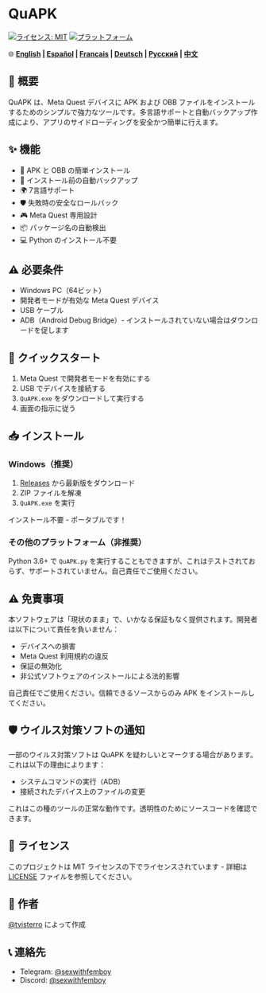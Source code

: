 # QuAPK

[![ライセンス: MIT](https://img.shields.io/badge/ライセンス-MIT-yellow.svg)](https://opensource.org/licenses/MIT)
[![プラットフォーム](https://img.shields.io/badge/プラットフォーム-Windows-blue)](https://www.microsoft.com/windows)

🌐 **[English](README.md) | [Español](README_ES.md) | [Français](README_FR.md) | [Deutsch](README_DE.md) | [Русский](README_RU.md) | [中文](README_ZH.md)**

## 📱 概要

QuAPK は、Meta Quest デバイスに APK および OBB ファイルをインストールするためのシンプルで強力なツールです。多言語サポートと自動バックアップ作成により、アプリのサイドローディングを安全かつ簡単に行えます。

## ✨ 機能

- 🚀 APK と OBB の簡単インストール
- 💾 インストール前の自動バックアップ
- 🌍 7言語サポート
- 🛡️ 失敗時の安全なロールバック
- 🎮 Meta Quest 専用設計
- 📦 パッケージ名の自動検出
- 💻 Python のインストール不要

## ⚠️ 必要条件

- Windows PC（64ビット）
- 開発者モードが有効な Meta Quest デバイス
- USB ケーブル
- ADB（Android Debug Bridge）- インストールされていない場合はダウンロードを促します

## 🚀 クイックスタート

1. Meta Quest で開発者モードを有効にする
2. USB でデバイスを接続する
3. `QuAPK.exe` をダウンロードして実行する
4. 画面の指示に従う

## 📥 インストール

### Windows（推奨）
1. [Releases](https://github.com/tvisterro/QuAPK/releases) から最新版をダウンロード
2. ZIP ファイルを解凍
3. `QuAPK.exe` を実行

インストール不要 - ポータブルです！

### その他のプラットフォーム（非推奨）
Python 3.6+ で `QuAPK.py` を実行することもできますが、これはテストされておらず、サポートされていません。自己責任でご使用ください。

## ⚠️ 免責事項

本ソフトウェアは「現状のまま」で、いかなる保証もなく提供されます。開発者は以下について責任を負いません：
- デバイスへの損害
- Meta Quest 利用規約の違反
- 保証の無効化
- 非公式ソフトウェアのインストールによる法的影響

自己責任でご使用ください。信頼できるソースからのみ APK をインストールしてください。

## 🛡️ ウイルス対策ソフトの通知

一部のウイルス対策ソフトは QuAPK を疑わしいとマークする場合があります。これは以下の理由によります：
- システムコマンドの実行（ADB）
- 接続されたデバイス上のファイルの変更

これはこの種のツールの正常な動作です。透明性のためにソースコードを確認できます。

## 📄 ライセンス

このプロジェクトは MIT ライセンスの下でライセンスされています - 詳細は [LICENSE](LICENSE) ファイルを参照してください。

## 👤 作者

[@tvisterro](https://github.com/tvisterro) によって作成

## 📞 連絡先

- Telegram: [@sexwithfemboy](https://t.me/sexwithfemboy)
- Discord: [@sexwithfemboy](https://discord.com/users/sexwithfemboy)
